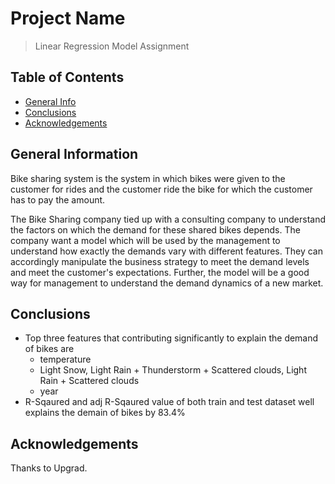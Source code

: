 # Project Name
> Linear Regression Model Assignment


## Table of Contents
* [General Info](#general-information)
* [Conclusions](#conclusions)
* [Acknowledgements](#acknowledgements)

<!-- You can include any other section that is pertinent to your problem -->

## General Information
Bike sharing system is the system in which bikes were given to the customer for rides and the customer ride the bike for which the customer has to pay the amount.

The Bike Sharing company tied up with a consulting company to understand the factors on which the demand for these shared bikes depends. The company want a model which
 will be used by the management to understand how exactly the demands vary with different features. They can accordingly manipulate the business strategy to meet the demand levels and meet the customer's expectations. Further, the model will be a good way for management to understand the demand dynamics of a new market. 



## Conclusions
- Top three features that contributing significantly to explain the demand of bikes are
	- temperature 
	- Light Snow, Light Rain + Thunderstorm + Scattered clouds, Light Rain + Scattered clouds
	- year
- R-Sqaured and adj R-Sqaured value of both train and test dataset well explains the demain of bikes by 83.4%

## Acknowledgements
Thanks to Upgrad.


